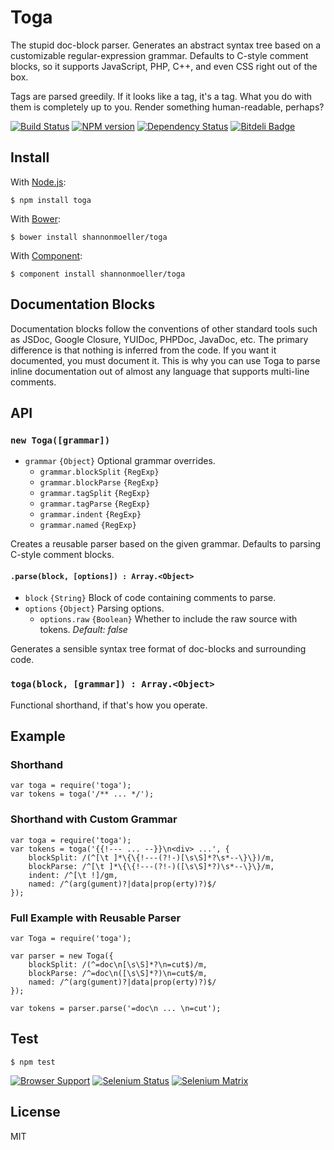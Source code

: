 # Toga

The stupid doc-block parser. Generates an abstract syntax tree based on a customizable regular-expression grammar. Defaults to C-style comment blocks, so it supports JavaScript, PHP, C++, and even CSS right out of the box.

Tags are parsed greedily. If it looks like a tag, it's a tag. What you do with them is completely up to you. Render something human-readable, perhaps?

[![Build Status](https://travis-ci.org/shannonmoeller/toga.png?branch=master)](https://travis-ci.org/shannonmoeller/toga)
[![NPM version](https://badge.fury.io/js/toga.png)](http://badge.fury.io/js/toga)
[![Dependency Status](https://gemnasium.com/shannonmoeller/toga.png)](https://gemnasium.com/shannonmoeller/toga)
[![Bitdeli Badge](https://d2weczhvl823v0.cloudfront.net/shannonmoeller/toga/trend.png)](https://bitdeli.com/free "Bitdeli Badge")

## Install

With [Node.js](http://nodejs.org):

    $ npm install toga

With [Bower](http://bower.io):

    $ bower install shannonmoeller/toga

With [Component](http://component.io):

    $ component install shannonmoeller/toga

## Documentation Blocks

Documentation blocks follow the conventions of other standard tools such as JSDoc, Google Closure, YUIDoc, PHPDoc, JavaDoc, etc. The primary difference is that nothing is inferred from the code. If you want it documented, you must document it. This is why you can use Toga to parse inline documentation out of almost any language that supports multi-line comments.

## API

### `new Toga([grammar])`

- `grammar` `{Object}` Optional grammar overrides.
  - `grammar.blockSplit` `{RegExp}`
  - `grammar.blockParse` `{RegExp}`
  - `grammar.tagSplit` `{RegExp}`
  - `grammar.tagParse` `{RegExp}`
  - `grammar.indent` `{RegExp}`
  - `grammar.named` `{RegExp}`

Creates a reusable parser based on the given grammar. Defaults to parsing C-style comment blocks.

#### `.parse(block, [options]) : Array.<Object>`

- `block` `{String}` Block of code containing comments to parse.
- `options` `{Object}` Parsing options.
  - `options.raw` `{Boolean}` Whether to include the raw source with tokens. _Default: false_

Generates a sensible syntax tree format of doc-blocks and surrounding code.

### `toga(block, [grammar]) : Array.<Object>`

Functional shorthand, if that's how you operate.

## Example

### Shorthand

    var toga = require('toga');
    var tokens = toga('/** ... */');

### Shorthand with Custom Grammar

    var toga = require('toga');
    var tokens = toga('{{!--- ... --}}\n<div> ...', {
        blockSplit: /(^[\t ]*\{\{!---(?!-)[\s\S]*?\s*--\}\})/m,
        blockParse: /^[\t ]*\{\{!---(?!-)([\s\S]*?)\s*--\}\}/m,
        indent: /^[\t !]/gm,
        named: /^(arg(gument)?|data|prop(erty)?)$/
    });

### Full Example with Reusable Parser

    var Toga = require('toga');

    var parser = new Toga({
        blockSplit: /(^=doc\n[\s\S]*?\n=cut$)/m,
        blockParse: /^=doc\n([\s\S]*?)\n=cut$/m,
        named: /^(arg(gument)?|data|prop(erty)?)$/
    });

    var tokens = parser.parse('=doc\n ... \n=cut');

## Test

    $ npm test

[![Browser Support](http://ci.testling.com/shannonmoeller/toga.png)](http://ci.testling.com/shannonmoeller/toga)
[![Selenium Status](https://saucelabs.com/buildstatus/grunt-sauce)](https://saucelabs.com/u/grunt-sauce)
[![Selenium Matrix](https://saucelabs.com/browser-matrix/grunt-sauce.svg)](https://saucelabs.com/u/grunt-sauce)

## License

MIT
